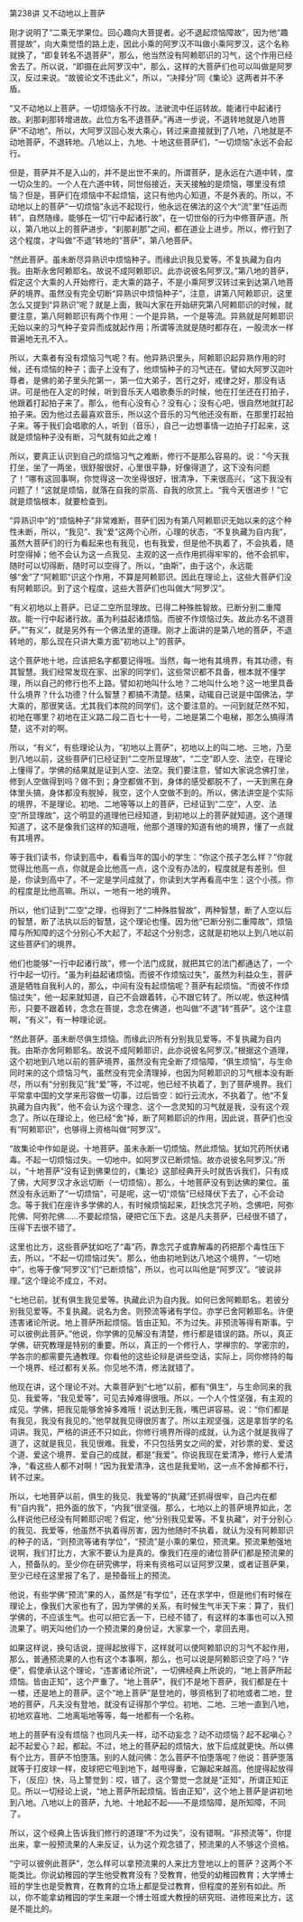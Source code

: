 第238讲 又不动地以上菩萨

刚才说明了“二乘无学果位。回心趣向大菩提者。必不退起烦恼障故”，因为他“趣菩提故”，向大乘觉悟的路上走，因此小乘的阿罗汉不叫做小乘阿罗汉，这个名称就换了，“即复转名不退菩萨”，那么，他当然没有阿赖耶识的习气，这个作用已经舍去了。所以说，“即摄在此阿罗汉中”，那么，这样的大菩萨们也可以叫做是阿罗汉，反过来说。“故彼论文不违此义”，所以，“决择分”同《集论》这两者并不矛盾。

“又不动地以上菩萨。一切烦恼永不行故。法驶流中任运转故。能诸行中起诸行故。刹那刹那转增进故。此位方名不退菩萨。”再进一步说，不退转地就是八地菩萨“不动地”。所以，大阿罗汉回心发大乘心，转过来直接就到了八地，八地就是不动地菩萨，不退转地。八地以上，九地、十地这些菩萨们，“一切烦恼”永远不会起行。

但是，菩萨并不是入山的，并不是出世不来的。所谓菩萨，是永远在六道中转，度一切众生的。一个人在六道中转，同世俗接近，天天接触的是烦恼，哪里没有烦恼？但是，菩萨们在烦恼中不起烦恼，这只有他内心知道，不是外表的。所以，不动地以上的菩萨“一切烦恼”永远不起现行，他永远在佛法的这个大“流”里“任运而转”，自然随缘。能够在一切“行中起诸行故”，在一切世俗的行为中修菩萨道。所以，第八地以上的菩萨进步，“刹那刹那”之间，都在道业上进步。所以，修行到了这个程度，才叫做“不退”转地的“菩萨”，第八地菩萨。

“然此菩萨。虽未断尽异熟识中烦恼种子。而缘此识我见爱等。不复执藏为自内我。由斯永舍阿赖耶名。故说不成阿赖耶识。此亦说彼名阿罗汉。”第八地的菩萨，假定这个大乘的人开始修行，走大乘的路子，不是小乘阿罗汉转过来到达第八地菩萨的境界。虽然没有完全切断“异熟识中烦恼种子”，注意，讲第八阿赖耶识，这里怎么又提到“异熟识”呢？就是上面，我叫大家在开始研究第八阿赖耶识的时候，就要注意，第八阿赖耶识有两个作用：一个是异熟，一个是等流。异熟就是阿赖耶识无始以来的习气种子变异而成就起作用；所谓等流就是随时都存在，一股流水一样普遍地无孔不入。

所以，大乘者有没有烦恼习气呢？有。他异熟识里头，阿赖耶识起异熟作用的时候，还有烦恼的种子；面子上没有了，他烦恼种子的习气还在。譬如大阿罗汉迦叶尊者，是佛的弟子里头陀第一，第一位大弟子，苦行之好，戒律之好，那没有话讲。可是他在入定的时候，听到音乐天人唱歌奏乐的时候，他在打坐还在打拍子，他跟着打起拍子来了。那么，他有心没有心？没有心；没有心吧，很自然地就打起拍子来。因为他过去最喜欢音乐，所以这个音乐的习气他还没有断，在那里打起拍子来。等于我们会唱歌的人，听到（音乐），自己一边想事情一边拍子打起来，这就是烦恼种子没有断，习气就有如此之难！

所以，要真正认识到自己的烦恼习气之难断，修行不是那么容易的。说：“今天我打坐，坐了一两坐，很舒服很好，心里很平静，好像得道了，这下没有问题了！”哪有这回事啊，你觉得这一次坐得很好，很清净，下来很高兴，“这下我没有问题了！”这就是烦恼，就落在自我的崇高、自我的欣赏上。“我今天很进步！”它就是烦恼根本，就要检查到。

“异熟识中”的“烦恼种子”非常难断，菩萨们因为有第八阿赖耶识无始以来的这个种性未断，所以，“我见”、我“爱”这两个心所，心理的状态，“不复执藏为自内我”，虽然大菩萨们的行为看起来也有我见，也有我爱，但是他不执着了，不会执着，随时空得掉；他不会认为这一点我见、主观的这一点作用抓得牢牢的，他不会抓牢，随时可以切得断，随时可以空得了。所以，“由斯”，由于这个，永远能够“舍”了“阿赖耶”识这个作用，不算是阿赖耶识。因此在理论上，这些大菩萨们没有阿赖耶识。到了这个程度，这些大菩萨们也叫做大“阿罗汉”。

“有义初地以上菩萨。已证二空所显理故。已得二种殊胜智故。已断分别二重障故。能一行中起诸行故。虽为利益起诸烦恼。而彼不作烦恼过失。故此亦名不退菩萨。”“有义”，就是另外有一个佛法里的道理。刚才上面讲的是第八地的菩萨，不退转地的，那么现在只讲大乘方面“初地以上”的菩萨。

这个菩萨地十地，应该把名字都要记得哦。当然，每一地有其境界，有其功德，有其智慧。我们经常发现在家、出家的同学们，这些常识都不具备，根本就不懂学理，所以自己的修行也不上路。譬如初地叫什么地？二地叫什么地？这一地里具备什么境界？什么功德？什么智慧？都搞不清楚。结果，动辄自己说是中国佛法，学大乘的，那很笑话。尤其我们本院的同学们，这个要注意的。一问到就茫然不知，初地在哪里？初地在正义路二段二百七十一号，二地是第二个电梯，那怎么搞得清楚，这不对的啊。

所以，“有义”，有些理论认为，“初地以上菩萨”，初地以上的叫二地、三地，乃至到八地以前，这些菩萨们已经证到“二空所显理故”，“二空”即人空、法空，在理论上懂得了。学佛的结果就是证到人空、法空。我们要注意，譬如大家说念佛打坐，修到人空做得到吗？做不到；身空都做不到，身体的感受都脱不了，一天到黑在身体里头搞，身体都没有脱掉，我空，这个人空做不到的。所以，佛法讲空是个实际的境界，不是理论。初地、二地等等以上的菩萨，已经证到“二空”，人空、法空“所显理故”，这个明显的道理他已经知道，到初地以上的菩萨就知道。这个道理知道了，这不是像我们这样的知道哦，他那个道理的知道有他的境界，懂了一点就有其境界。

等于我们读书，你读到高中，看看当年的国小的学生：“你这个孩子怎么样？”你就觉得比他高一点，你就是会比他高一点，这个没有办法的，程度就是有差别。但是，你读到高中了，不一定是学问成就了，你读到大学再看高中生：这个小孩。你的程度是比他高嘛。所以，一地有一地的境界。

所以，他们证到“二空”之理，也得到了“二种殊胜智故”，两种智慧，断了人空以后的智慧，断了法执以后的智慧，这个理论也懂。因为他“已断分别二重障故”，烦恼障与所知障的这个分别心不大起了，不起这个分别念，这就是初地以上到八地以前这些菩萨们的境界。

他们也能够“一行中起诸行故”，修一个法门成就，就把其它的法门都通达了，一个行中起一切行。“虽为利益起诸烦恼。而彼不作烦恼过失”，虽然为利益众生，菩萨道是牺牲自我利人的，那么，中间有没有起烦恼呢？菩萨有起烦恼。“而彼不作烦恼过失”，他一起来就知道，自己不会跟着转，心不跟它转了。所以呢，依这种情形，只要不跟着转，念念在菩提，念念在佛道，也叫做“不退”转“菩萨”。这个注意啊，“有义”，有一种理论说。

“然此菩萨。虽未断尽俱生烦恼。而缘此识所有分别我见爱等。不复执藏为自内我。由斯亦舍阿赖耶名。故说不成阿赖耶识，此亦说彼名阿罗汉。”根据这个道理，这个初地到八地以前的菩萨境界，虽然没有完全断了烦恼障，“俱生烦恼”，与生命同时来的这个烦恼习气，虽然没有完全清理掉，也因为阿赖耶识的习气根本没有断尽，所以有“分别我见”我“爱”等，不过呢，他已经不执着了，到了菩萨境界。我们平常拿中国的文学来形容做一切事，过后皆空：如行云流水，不执着了。他“不复执藏为自内我”，他不会认为这个理念、这个一念灵知的习气就是我，没有这个观念了。所以在理论上，他已经“舍”掉，断了阿赖耶识的作用，因此说，菩萨们也没有“阿赖耶识”，也够得上资格叫做“阿罗汉”。

“故集论中作如是说。十地菩萨。虽未永断一切烦恼。然此烦恼。犹如咒药所伏诸毒。不起一切烦恼过失。一切地中。如阿罗汉已断烦恼。故亦说彼名阿罗汉。”所以，“十地菩萨”没有证到佛果位的，《集论》这部经典开头时就告诉我们，只有成了佛，大阿罗汉才永远切断（一切烦恼）。那么，十地菩萨没有到达佛的果位。虽然没有永远断了“一切烦恼”，可是呢，这一切“烦恼”已经降伏下去了，心不会动念。等于我们在座许多学佛的人，有时候烦恼起来，赶快念咒子哟，念佛吧，阿弥陀佛、阿弥陀佛……不要起烦恼，硬把它压下去。这是凡夫菩萨，已经很不错了，压得下去很不错了。

这里也比方，这些菩萨犹如吃了“毒”药，靠念咒子或靠解毒的药把那个毒性压下去，所以，“不起一切烦恼过失”。那么，他由初地到达八地这个境界，“一切地中”，也等于像“阿罗汉”们“已断烦恼”，所以，也可以叫他是“阿罗汉”。“彼说非理。”这个理论不成立，不对。

“七地已前。犹有俱生我见爱等。执藏此识为自内我。如何已舍阿赖耶名。若彼分别我见爱等。不复执藏。说名为舍。则预流等诸有学位。亦学已舍阿赖耶名。许便违害诸论所说。地上菩萨所起烦恼。皆由正知。不为过失。非预流等得有斯事。宁可以彼例此菩萨。”他说，你学佛的见解没有清楚，修行都是错误的路。所以，真正学佛，研究教理是特别的重要。所以，真正的一个修行人，学禅宗的、学密宗的，学各宗的都需要先通教理。你看他的这些论辩是讲些空话，实际上，同你修持的每一个境界、经过都有关系。你见地不清，修法就错了。

他现在讲，这个理论不对。大乘菩萨到“七地”以前，都有“俱生”，与生命同来的我见、我爱等，“我见爱等”，可见去掉难得很哦。所以，一个人个性坚强，有主观的成见。学佛，把我见能够舍掉多难哦！说达到无我，嘴巴讲容易。说：“你们都是有我见，我没有我见的。”他早就我见得很厉害了。所以主观坚强，这是拿哲学的名词讲。我见，严格的讲还不只如此，你修行境界所得的成就，认为这个就是我得了道了，这就是我见，我见很难。我爱，不只包括男女之间的爱，对钞票的爱、爱这个道、爱这个境界、爱自己的成就，都是“我爱”。你说我现在爱清净，修行人爱清净，“看这些人都不对啊！”因为我爱清净，这也是我爱哟，这一点不舍掉都不行，转不过来。

所以，七地菩萨以前，俱生的我见、我爱等的“执藏”还抓得很牢，自己内在都有“自内我”，把外面的放下，“内我”很坚强。那么，七地以上的菩萨境界如此，怎么样说他已经没有阿赖耶识呢？假定，他“分别我见爱等。不复执藏”，对于分别心的我见、我爱等，他虽然不执着得厉害，因为他随时不执着，就认为没有阿赖耶识的种子的话，“则预流等诸有学位”，“预流”是小乘的果位，预流果。预流果勉强地说啊，我们打比方，大家不要认为是真的。像我们在座的诸位菩萨们都是预流果的人，预备队的。至少你在研究佛学，将来有资格可以证阿罗汉果，或者证菩萨果，至少已经在这里报了名了，是预备班上的预流。

他说，有些学佛“预流”果的人，虽然是“有学位”，还在求学中，但是他们有时候在理论上，像我们大家也有了，因为学佛的关系，有时候生气半天下来：算了，我们学佛的，不应该生气。也可以把它丢一下，已经不错了，有这样的本事也可以入预流果了。明天叫他们办一个预流果的身份证，大家拿一个，拿回去用。

如果这样说，换句话说，提得起放得下，这样就可以使阿赖耶识的习气不起作用，那么，普通预流果的人也有这个本事啊，那么，也可以说是阿赖耶识空了吗？“许便”，假使承认这个理论，“违害诸论所说”，一切佛经典上所说的，“地上菩萨所起烦恼。皆由正知”，这个严重了。“地上菩萨”，我们不是地下菩萨，我们都是在十一楼，还是地上的菩萨。这个“地上菩萨”是登地的，够资格到了初地或者二地，登地的菩萨，凡夫没有登地，就没有证得那个学位。初地、二地、三地一直到八地，初地欢喜地、二地离垢地等等，每一地都有一个名称。

地上的菩萨有没有烦恼？也同凡夫一样，动不动妄念？动不动烦恼？起不起嗔心？起不起爱心？起，都起。不过，地上的菩萨起的烦恼大，放下后成就更快。所以佛有个比方，菩萨不怕堕落。别的人就问佛：怎么菩萨不怕堕落呢？他说：菩萨堕落就等于打皮球一样，皮球把它甩到地下，越甩得重，它蹦起来越高。他提得起放得下，（反应）快，马上警觉到：哎，错了。这个警觉一念就是“正知”，所谓正知正见。所以一切经论上说，“地上菩萨所起烦恼。皆由正知”，这个地上菩萨是讲初地到八地。八地以上的菩萨，九地、十地起不起——不是烦恼障，是所知障，不同了。

所以，这个经典上告诉我们修行的道理“不为过失”，没有错啊。“非预流等”，你提出来，拿一般预流果的人来反证，认为这个观念错了，预流果的人不够这个资格。

“宁可以彼例此菩萨”，怎么样可以拿预流果的人来比方登地以上的菩萨？这两个不能类比。你说幼稚园的学生他受教育没有？受教育，他受的幼稚园教育；大学博士班的学生也是受教育，在教育的立场上都是受过教育，但程度的差别有如此。所以，你不能拿幼稚园的学生来跟一个博士班或大教授的研究班、进修班来比方，这是不能比的。


